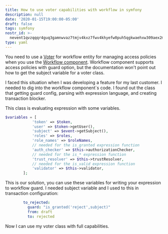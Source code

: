 ```yaml
---
title: How to use voter capabilities with workflow in symfony
description: null
date: '2020-01-15T19:00:00-05:00'
draft: false
tags: symfony
nostr_id: >-
  nevent1qvzqqqr4guq3gamnwvaz7tmjv4kxz7fwv4khyefw0puh5qgkwaehxw309aex2mrp0yhxummnw3ezucnpdejqz9rhwden5te0wfjkccte9ejxzmt4wvhxjmcprpmhxue69uhhyetvv9ujuumwdae8gtnnda3kjctvqyxhwumn8ghj7mn0wvhxcmmvqyt8wumn8ghj7un9d3shjtnswf5k6ctv9ehx2aqppamhxue69uhkummnw3ezumt0d5q3vamnwvaz7tmjv4kxz7fwdehhxtnnda3kjctvqyd8wumn8ghj7ctjw35kxmr9wvhxcctev4erxtnwv4mhxqg7waehxw309akkcuewv94kgetwd9azuetyw5h8gu30dehhxarjqqsvspgxxfs62x3fkgc6mtgtjzmwcsu4c7t5gtup4v3zctppep3nrkgc0yuzt
type: yaml
---
```



You need to use a [Voter](https://symfony.com/doc/current/security/voters.html) for workflow entity for managing access policies when you use the [Workflow component](https://symfony.com/doc/current/components/workflow.html). Workflow component supports access policies with guard option, but the documentation won't point out how to get the subject variable for a voter class.
<!--more-->
I faced this situation when I was developing a feature for my last customer. I needed to dig into the workflow component`s code. I found out the class that getting guard config, parsing with expression language, and creating transaction blocker. 

This class is evaluating expression with some variables. 

```php
$variables = [
            'token' => $token,
            'user' => $token->getUser(),
            'subject' => $event->getSubject(),
            'roles' => $roles,
            'role_names' => $roleNames,
            // needed for the is_granted expression function
            'auth_checker' => $this->authorizationChecker,
            // needed for the is_* expression function
            'trust_resolver' => $this->trustResolver,
            // needed for the is_valid expression function
            'validator' => $this->validator,
        ];
```
This is our solution, you can use these variables for writing your expression to workflow guard. I needed subject variable and I used to this in transaction configuration:

```yaml
        to_rejected:
          guard: "is_granted('reject',subject)"
          from: draft
          to: rejected
```

Now I can use my voter class with full capabilities.

